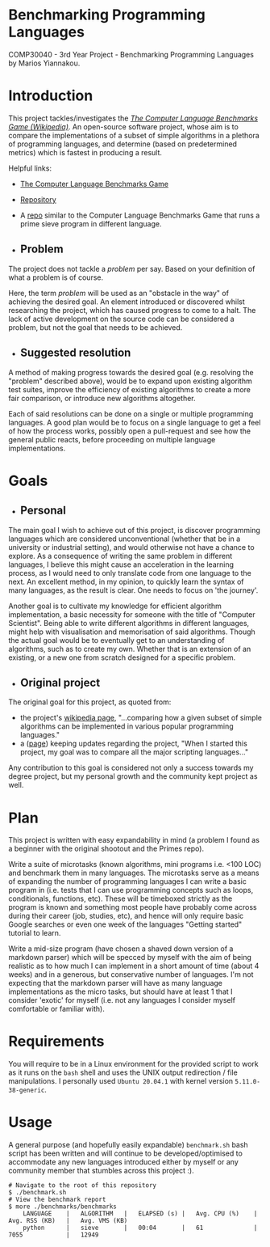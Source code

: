 # Benchmarking Programming Languages

COMP30040 - 3rd Year Project - Benchmarking Programming Languages by Marios Yiannakou.

# Introduction
This project tackles/investigates the [*The Computer Language Benchmarks Game (Wikipedia)*](https://en.wikipedia.org/wiki/The_Computer_Language_Benchmarks_Game). An open-source software project, whose aim is to compare the implementations of a subset of simple algorithms in a plethora of programming languages, and determine (based on predetermined metrics) which is fastest in producing a result.

Helpful links:
- [The Computer Language Benchmarks Game](https://benchmarksgame-team.pages.debian.net/benchmarksgame/)
- [Repository](https://salsa.debian.org/benchmarksgame-team/benchmarksgame)
- A [repo](https://github.com/PlummersSoftwareLLC/Primes) similar to the Computer Language Benchmarks Game that runs a prime sieve program in different language.

- ## Problem
The project does not tackle a *problem* per say. Based on your definition of what a problem is of course.

Here, the term *problem* will be used as an "obstacle in the way" of achieving the desired goal. An element introduced or discovered whilst researching the project, which has caused progress to come to a halt. The lack of active development on the source code can be considered a problem, but not the goal that needs to be achieved.

- ## Suggested resolution
A method of making progress towards the desired goal (e.g. resolving the "problem" described above), would be to expand upon existing algorithm test suites, improve the efficiency of existing algorithms to create a more fair comparison, or introduce new algorithms altogether.

Each of said resolutions can be done on a single or multiple programming languages. A good plan would be to focus on a single language to get a feel of how the process works, possibly open a pull-request and see how the general public reacts, before proceeding on multiple language implementations.

# Goals
- ## Personal
The main goal I wish to achieve out of this project, is discover programming languages which are considered unconventional (whether that be in a university or industrial setting), and would otherwise not have a chance to explore. As a consequence of writing the same problem in different languages, I believe this might cause an acceleration in the learning process, as I would need to only translate code from one language to the next. An excellent method, in my opinion, to quickly learn the syntax of many languages, as the result is clear. One needs to focus on 'the journey'.

Another goal is to cultivate my knowledge for efficient algorithm implementation, a basic necessity for someone with the title of "Computer Scientist". Being able to write different algorithms in different languages, might help with visualisation and memorisation of said algorithms. Though the actual goal would be to eventually get to an understanding of algorithms, such as to create my own. Whether that is an extension of an existing, or a new one from scratch designed for a specific problem.

- ## Original project
The original goal for this project, as quoted from:
- the project's [wikipedia page](https://en.wikipedia.org/wiki/The_Computer_Language_Benchmarks_Game), "...comparing how a given subset of simple algorithms can be implemented in various popular programming languages."
- a ([page](https://wiki.c2.com/?GreatComputerLanguageShootout)) keeping updates regarding the project, "When I started this project, my goal was to compare all the major scripting languages..."

Any contribution to this goal is considered not only a success towards my degree project, but my personal growth and the community kept project as well.

# Plan
This project is written with easy expandability in mind (a problem I found as a beginner with the original shootout and the Primes repo).

Write a suite of microtasks (known algorithms, mini programs i.e. <100 LOC) and benchmark them in many languages. The microtasks serve as a means of expanding the number of programming languages I can write a basic program in (i.e. tests that I can use programming concepts such as loops, conditionals, functions, etc). These will be timeboxed strictly as the program is known and something most people have probably come across during their career (job, studies, etc), and hence will only require basic Google searches or even one week of the languages "Getting started" tutorial to learn.

Write a mid-size program (have chosen a shaved down version of a markdown parser) which will be specced by myself with the aim of being realistic as to how much I can implement in a short amount of time (about 4 weeks) and in a generous, but conservative number of languages. I'm not expecting that the markdown parser will have as many language implementations as the micro tasks, but should have at least 1 that I consider 'exotic' for myself (i.e. not any languages I consider myself comfortable or familiar with).

# Requirements
You will require to be in a Linux environment for the provided script to work as it runs on the `bash` shell and uses the UNIX output redirection / file manipulations. I personally used `Ubuntu 20.04.1` with kernel version `5.11.0-38-generic`.

# Usage
A general purpose (and hopefully easily expandable) `benchmark.sh` bash script has been written and will continue to be developed/optimised to accommodate any new languages introduced either by myself or any community member that stumbles across this project :).

```
# Navigate to the root of this repository
$ ./benchmark.sh
# View the benchmark report
$ more ./benchmarks/benchmarks
	LANGUAGE	|	ALGORITHM	|	ELAPSED (s)	|	Avg. CPU (%)	|	Avg. RSS (KB)	|	Avg. VMS (KB)
	python		|	sieve		|	00:04		|	61		        |	7055		    |	12949
```
